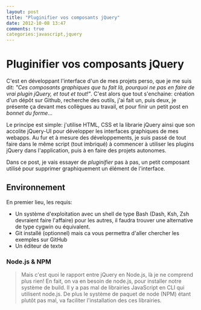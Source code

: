 ```yaml
---
layout: post
title: "Pluginifier vos composants jQuery"
date: 2012-10-08 13:47
comments: true
categories:javascript,jquery 
---
```


Pluginifier vos composants jQuery
=================================

C'est en développant l'interface d'un de mes projets perso, que je me suis dit: _"Ces composants graphiques que tu fait là, pourquoi ne pas en faire de vrai plugin jQuery, et tout et tout!"_. C'est alors que tout s'enchaine: création d'un dépôt sur Github, recherche des outils, j'ai fait un, puis deux, je présente ça devant mes collègues au travail, et pour finir un petit post en _bonnet du forme_...

Le principe est simple: j'utilise HTML, CSS et la librarie jQuery ainsi que son accolite jQuery-UI pour développer les interfaces graphiques de mes webapps. Au fur et à mesure des développements, je suis passé de tout faire dans le même script (tout imbriqué) à commencer à utiliser les plugins jQuery dans l'application, puis à en faire des projets autonomes.

Dans ce post, je vais essayer de _pluginifier_ pas à pas, un petit composant utilisé pour supprimer graphiquement un élément de l'interface.

## Environnement

En premier lieu, les requis:

* Un système d'exploitation avec un shell de type Bash (Dash, Ksh, Zsh devraient faire l'affaire) pour les autres, il faudra trouver une alternative de type cygwin ou équivalent.
* Git installé (optionnel) mais ca vous permettra d'aller chercher les exemples sur GitHub
* Un éditeur de texte

### Node.js & NPM

>Mais c'est quoi le rapport entre jQuery en Node.js, là je ne comprend plus rien!
En fait, on va en besoin de node.js, pour installer notre système de build. Il y a pas mal de librairies JavaScript en CLI qui utilisent node.js. De plus le système de paquet de node (NPM) étant plutôt pas mal, va faciliter l'installation des ces librairies.
